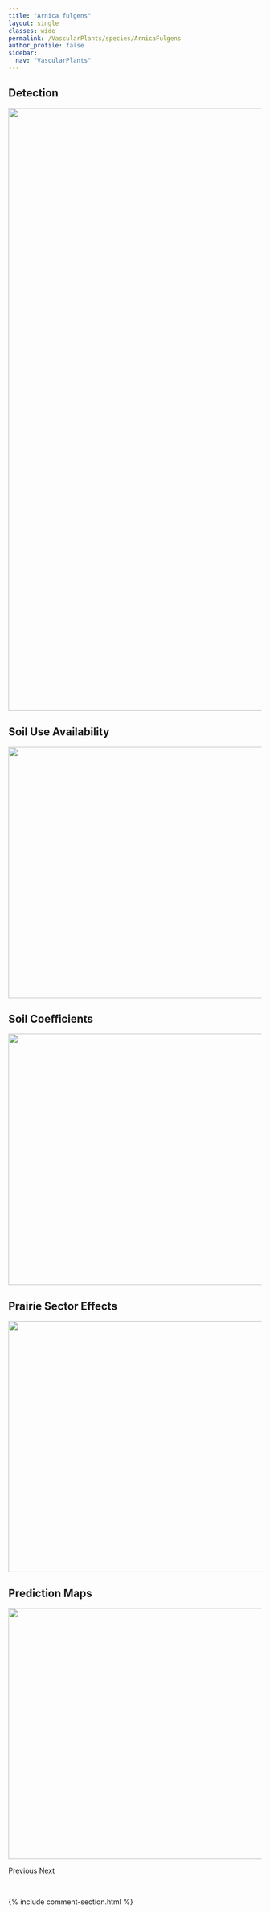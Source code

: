 ```yaml
---
title: "Arnica fulgens"
layout: single
classes: wide
permalink: /VascularPlants/species/ArnicaFulgens
author_profile: false
sidebar:
  nav: "VascularPlants"
---
```


<h2>Detection</h2>

<a href="https://drive.google.com/uc?export=view&id=1KS3P_1HB50kocIUS_yqxSMGJDk0vSw7B">
<img src="https://drive.google.com/uc?export=view&id=1KS3P_1HB50kocIUS_yqxSMGJDk0vSw7B" height = "1200" width = "800">
</a>


<h2>Soil Use Availability</h2>

<a href="https://drive.google.com/uc?export=view&id=11ipnOgTUOucRn3rJq93N9xKBPLsBfBa7">
<img src="https://drive.google.com/uc?export=view&id=11ipnOgTUOucRn3rJq93N9xKBPLsBfBa7" height = "500" width = "1000">
</a>


<h2>Soil Coefficients</h2>

<a href="https://drive.google.com/uc?export=view&id=12w0FCK0PiN8OIgWVInJ_IJGeN2l0hv21">
<img src="https://drive.google.com/uc?export=view&id=12w0FCK0PiN8OIgWVInJ_IJGeN2l0hv21" height = "500" width = "1000">
</a>


<h2>Prairie Sector Effects</h2>

<a href="https://drive.google.com/uc?export=view&id=1M8dkOOo2SPOCUMszQRThP8v5ZkcNYOv0">
<img src="https://drive.google.com/uc?export=view&id=1M8dkOOo2SPOCUMszQRThP8v5ZkcNYOv0" height = "500" width = "1000">
</a>


<h2>Prediction Maps</h2>

<a href="https://drive.google.com/uc?export=view&id=1JND7RXzHh8iq08BVOHKe_noaxHxyS-qz">
<img src="https://drive.google.com/uc?export=view&id=1JND7RXzHh8iq08BVOHKe_noaxHxyS-qz" height = "500" width = "1000">
</a>


<a href="/DevelopmentWebsite/VascularPlants/species/ArnicaCordifolia" class="pagination--pager" title="Arnica cordifolia">Previous</a> <a href="/DevelopmentWebsite/VascularPlants/species/ArnicaLatifolia" class="pagination--pager" title="Arnica latifolia">Next</a>

<p>&nbsp;</p>

{% include comment-section.html %}
